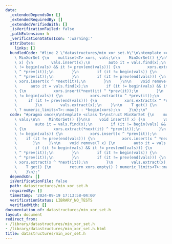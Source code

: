 ```yaml
---
data:
  _extendedDependsOn: []
  _extendedRequiredBy: []
  _extendedVerifiedWith: []
  _isVerificationFailed: false
  _pathExtension: h
  _verificationStatusIcon: ':warning:'
  attributes:
    links: []
  bundledCode: "#line 2 \"datastructures/min_xor_set.h\"\n\ntemplate <class T>\nstruct\
    \ MinXorSet {\n    multiset<T> xors, vals;\n\n    MinXorSet() {}\n\n    void insert(T\
    \ x) {\n        vals.insert(x);\n        auto it = vals.find(x);\n        if (it\
    \ != begin(vals) && it != prev(end(vals))) {\n            xors.extract(*next(it)\
    \ ^ *prev(it));\n        }\n        if (it != begin(vals)) {\n            xors.insert(x\
    \ ^ *prev(it));\n        }\n        if (it != prev(end(vals))) {\n           \
    \ xors.insert(x ^ *next(it));\n        }\n    }\n\n    void remove(T x) {\n  \
    \      auto it = vals.find(x);\n        if (it != begin(vals) && it != prev(end(vals)))\
    \ {\n            xors.insert(*next(it) ^ *prev(it));\n        }\n        if (it\
    \ != begin(vals)) {\n            xors.extract(x ^ *prev(it));\n        }\n   \
    \     if (it != prev(end(vals))) {\n            xors.extract(x ^ *next(it));\n\
    \        }\n        vals.extract(x);\n    }\n\n    T get() {\n        return xors.empty()\
    \ ? numeric_limits<T>::max() : *begin(xors);\n    }\n};\n"
  code: "#pragma once\n\ntemplate <class T>\nstruct MinXorSet {\n    multiset<T> xors,\
    \ vals;\n\n    MinXorSet() {}\n\n    void insert(T x) {\n        vals.insert(x);\n\
    \        auto it = vals.find(x);\n        if (it != begin(vals) && it != prev(end(vals)))\
    \ {\n            xors.extract(*next(it) ^ *prev(it));\n        }\n        if (it\
    \ != begin(vals)) {\n            xors.insert(x ^ *prev(it));\n        }\n    \
    \    if (it != prev(end(vals))) {\n            xors.insert(x ^ *next(it));\n \
    \       }\n    }\n\n    void remove(T x) {\n        auto it = vals.find(x);\n\
    \        if (it != begin(vals) && it != prev(end(vals))) {\n            xors.insert(*next(it)\
    \ ^ *prev(it));\n        }\n        if (it != begin(vals)) {\n            xors.extract(x\
    \ ^ *prev(it));\n        }\n        if (it != prev(end(vals))) {\n           \
    \ xors.extract(x ^ *next(it));\n        }\n        vals.extract(x);\n    }\n\n\
    \    T get() {\n        return xors.empty() ? numeric_limits<T>::max() : *begin(xors);\n\
    \    }\n};"
  dependsOn: []
  isVerificationFile: false
  path: datastructures/min_xor_set.h
  requiredBy: []
  timestamp: '2024-09-19 17:13:58-04:00'
  verificationStatus: LIBRARY_NO_TESTS
  verifiedWith: []
documentation_of: datastructures/min_xor_set.h
layout: document
redirect_from:
- /library/datastructures/min_xor_set.h
- /library/datastructures/min_xor_set.h.html
title: datastructures/min_xor_set.h
---
```

